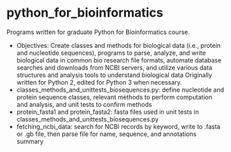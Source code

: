 # python_for_bioinformatics
Programs written for graduate Python for Bioinformatics course.
- Objectives: Create classes and methods for biological data (i.e., protein and nucleotide sequences), programs to parse, analyze, and write biological data in common bio research file formats, automate database searches and downloads from NCBI servers, and utilize various data structures and analysis tools to understand biological data
Originally written for Python 2, edited for Python 3 when necessary.
 - classes_methods_and_unittests_biosequences.py: define nucleotide and protein sequence classes, relevant methods to perform computation and analysis, and unit tests to confirm methods
 - protein_fasta1 and protein_fasta2: fasta files used in unit tests in classes_methods_and_unittests_biosequences.py
 - fetching_ncbi_data: search for NCBI records by keyword, write to .fasta or .gb file, then parse file for name, sequence, and annotations summary


